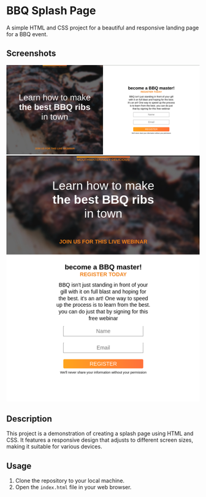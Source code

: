 # BBQ Splash Page

A simple HTML and CSS project for a beautiful and responsive landing page for a BBQ event.

## Screenshots

![Desktop Preview](Screenshot_2024-05-14_18_46_36.png)
![Mobile Preview](mobile.png)

## Description

This project is a demonstration of creating a splash page using HTML and CSS. It features a responsive design that adjusts to different screen sizes, making it suitable for various devices.

## Usage

1. Clone the repository to your local machine.
2. Open the `index.html` file in your web browser.
